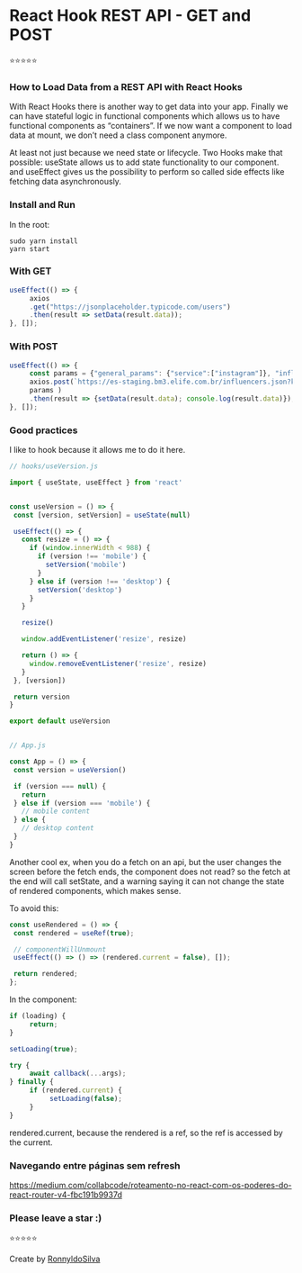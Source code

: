 # React Hook REST API - GET and POST 

:star::star::star::star::star:

### How to Load Data from a REST API with React Hooks

With React Hooks there is another way to get data into your app. Finally we can have stateful logic in functional components which allows us to have functional components as “containers”. If we now want a component to load data at mount, we don’t need a class component anymore. 

At least not just because we need state or lifecycle. Two Hooks make that possible: useState allows us to add state functionality to our component. and useEffect gives us the possibility to perform so called side effects like fetching data asynchronously.

### Install and Run
In the root:
```
sudo yarn install
yarn start
```

### With GET
```javascript
useEffect(() => {
     axios
     .get("https://jsonplaceholder.typicode.com/users")
     .then(result => setData(result.data));
}, []);
```
### With POST
```javascript
useEffect(() => {
     const params = {"general_params": {"service":["instagram"]}, "influencer_only_params":{"minimum_followers": 100000, "maximum_followers": 100000000}};
     axios.post(`https://es-staging.bm3.elife.com.br/influencers.json?key=zAtAmexezeqaTRaGapHEc4TaDaZESEsT`,  
     params )
     .then(result => {setData(result.data); console.log(result.data)});
}, []);
```

### Good practices

I like to hook because it allows me to do it here.
```javascript
// hooks/useVersion.js

import { useState, useEffect } from 'react'


const useVersion = () => {
 const [version, setVersion] = useState(null)

 useEffect(() => {
   const resize = () => {
     if (window.innerWidth < 988) {
       if (version !== 'mobile') {
         setVersion('mobile')
       }
     } else if (version !== 'desktop') {
       setVersion('desktop')
     }
   }

   resize()

   window.addEventListener('resize', resize)

   return () => {
     window.removeEventListener('resize', resize)
   }
 }, [version])

 return version
}

export default useVersion


// App.js

const App = () => {
 const version = useVersion()

 if (version === null) {
   return
 } else if (version === 'mobile') {
   // mobile content
 } else {
   // desktop content
 }
}
```

Another cool ex, when you do a fetch on an api, but the user changes the screen before the fetch ends, the component does not read? so the fetch at the end will call setState, and a warning saying it can not change the state of rendered components, which makes sense.

To avoid this:
```javascript
const useRendered = () => {
 const rendered = useRef(true);

 // componentWillUnmount
 useEffect(() => () => (rendered.current = false), []);

 return rendered;
};
```

In the component:
```javascript
if (loading) {
     return;
}

setLoading(true);

try {
     await callback(...args);
} finally {
     if (rendered.current) {
          setLoading(false);
     }
}
```

rendered.current, because the rendered is a ref, so the ref is accessed by the current.

### Navegando entre páginas sem refresh
https://medium.com/collabcode/roteamento-no-react-com-os-poderes-do-react-router-v4-fbc191b9937d


### Please leave a star :) 
:star::star::star::star::star:

Create by [RonnyldoSilva](https://github.com/RonnyldoSilva)
